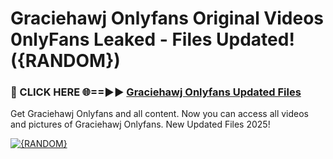 # Graciehawj Onlyfans Original Videos 0nlyFans Leaked - Files Updated! ({RANDOM})

<h3>🔴 CLICK HERE 🌐==►► <a href="https://betterlinks.top/A2PfLJ" rel="nofollow">Graciehawj Onlyfans Updated Files</a></h3>

Get Graciehawj Onlyfans and all content. Now you can access all videos and pictures of Graciehawj Onlyfans. New Updated Files 2025!

[![{RANDOM}](https://i.imgur.com/ppqm5kG.gif)](https://betterlinks.top/A2PfLJ)